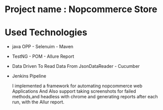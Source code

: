 # Project name : Nopcommerce Store

# Used Technologies
 - java OPP - Selenuim - Maven 
 - TestNG - POM - Allure Report
 - Data Driven To Read Data From JsonDataReader - Cucumber 
- Jenkins Pipeline

  I implemented a framework for automating nopcommerce web Applications And Also support taking screenshots for failed methods,and headless with chrome and generating reports after each run, with the Allur report.
